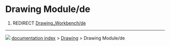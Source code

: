 # Drawing Module/de
1.  REDIRECT [Drawing\_Workbench/de](Drawing_Workbench/de.md)



---
![](images/Right_arrow.png) [documentation index](../README.md) > [Drawing](Drawing_Workbench.md) > Drawing Module/de
